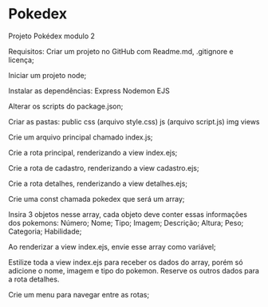 # Pokedex
Projeto Pokédex modulo 2

Requisitos:
Criar um projeto no GitHub com Readme.md, .gitignore e licença;

Iniciar um projeto node;

Instalar as dependências:
Express
Nodemon
EJS

Alterar os scripts do package.json;

Criar as pastas:
public
css (arquivo style.css)
js (arquivo script.js)
img
views

Crie um arquivo principal chamado index.js;

Crie a rota principal, renderizando a view index.ejs;

Crie a rota de cadastro, renderizando a view cadastro.ejs;

Crie a rota detalhes, renderizando a view detalhes.ejs;

Crie uma const chamada pokedex que será um array;

Insira 3 objetos nesse array, cada objeto deve conter essas informações dos pokemons:
Número;
Nome;
Tipo;
Imagem;
Descrição;
Altura;
Peso;
Categoria;
Habilidade;

Ao renderizar a view index.ejs, envie esse array como variável;

Estilize toda a view index.ejs para receber os dados do array, porém só adicione o nome, imagem e tipo do pokemon. Reserve os outros dados para a rota detalhes.

Crie um menu para navegar entre as rotas;
